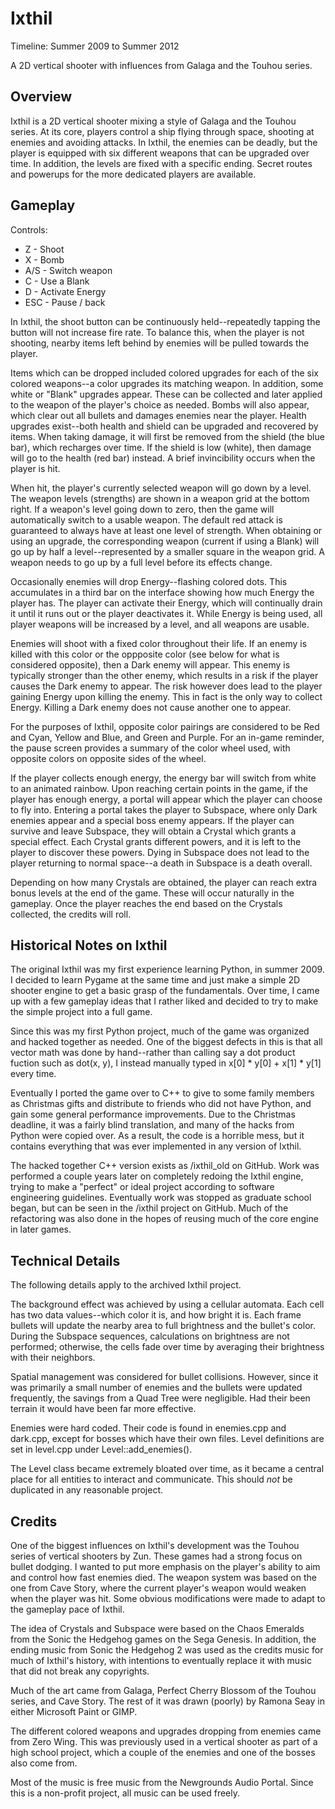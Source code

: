 # Ixthil
Timeline:  Summer 2009 to Summer 2012

A 2D vertical shooter with influences from Galaga and the Touhou series.

Overview
--------

Ixthil is a 2D vertical shooter mixing a style of Galaga and the Touhou series.  At its core, players control a ship flying through space, shooting at enemies and avoiding attacks.  In Ixthil, the enemies can be deadly, but the player is equipped with six different weapons that can be upgraded over time.  In addition, the levels are fixed with a specific ending.  Secret routes and powerups for the more dedicated players are available.




Gameplay
--------

Controls:
- Z - Shoot
- X - Bomb
- A/S - Switch weapon
- C - Use a Blank
- D - Activate Energy
- ESC - Pause / back

In Ixthil, the shoot button can be continuously held--repeatedly tapping the button will not increase fire rate.  To balance this, when the player is not shooting, nearby items left behind by enemies will be pulled towards the player.

Items which can be dropped included colored upgrades for each of the six colored weapons--a color upgrades its matching weapon.  In addition, some white or "Blank" upgrades appear.  These can be collected and later applied
to the weapon of the player's choice as needed.  Bombs will also appear, which clear out all bullets and damages enemies near the player.  Health upgrades exist--both health and shield can be upgraded and recovered by
items.  When taking damage, it will first be removed from the shield (the blue bar), which recharges over time.  If the shield is low (white), then damage will go to the health (red bar) instead.  A brief invincibility occurs when the player is hit.

When hit, the player's currently selected weapon will go down by a level. The weapon levels (strengths) are shown in a weapon grid at the bottom right.  If a weapon's level going down to zero, then the game will automatically switch to a usable weapon.  The default red attack is guaranteed to always have at least one level of strength.  When obtaining or using an upgrade, the corresponding weapon (current if using a Blank) will go up by half a level--represented by a smaller square in the weapon grid.  A weapon needs to go up by a full level before its effects change.

Occasionally enemies will drop Energy--flashing colored dots.  This accumulates in a third bar on the interface showing how much Energy the player has.  The player can activate their Energy, which will continually drain it until it runs out or the player deactivates it.  While Energy is being used, all player weapons will be increased by a level, and all weapons are usable.

Enemies will shoot with a fixed color throughout their life.  If an enemy is killed with this color or the oppposite color (see below for what is considered opposite), then a Dark enemy will appear.  This enemy is typically stronger than the other enemy, which results in a risk if the player causes the Dark enemy to appear.  The risk however does lead to the player gaining Energy upon killing the enemy.  This in fact is the only way to collect Energy.  Killing a Dark enemy does not cause another one to appear.

For the purposes of Ixthil, opposite color pairings are considered to be Red and Cyan, Yellow and Blue, and Green and Purple.  For an in-game reminder, the pause screen provides a summary of the color wheel used, with opposite colors on opposite sides of the wheel.

If the player collects enough energy, the energy bar will switch from white to an animated rainbow.  Upon reaching certain points in the game, if the player has enough energy, a portal will appear which the player can choose to fly into.  Entering a portal takes the player to Subspace, where only Dark enemies appear and a special boss enemy appears.  If the player can survive and leave Subspace, they will obtain a Crystal which grants a special effect.  Each Crystal grants different powers, and it is left to the player to discover these powers.  Dying in Subspace does
not lead to the player returning to normal space--a death in Subspace is a death overall.

Depending on how many Crystals are obtained, the player can reach extra bonus levels at the end of the game.  These will occur naturally in the gameplay.  Once the player reaches the end based on the Crystals collected, the credits will roll.



Historical Notes on Ixthil
--------------

The original Ixthil was my first experience learning Python, in summer 2009.  I decided to learn Pygame at the same time and just make a simple 2D shooter engine to get a basic grasp of the fundamentals.  Over time, I came up with a few gameplay ideas that I rather liked and decided to try to make the simple project into a full game.

Since this was my first Python project, much of the game was organized and hacked together as needed.  One of the biggest defects in this is that all vector math was done by hand--rather than calling say a dot product fuction such as dot(x, y), I instead manually typed in x[0] * y[0] + x[1] * y[1] every time.

Eventually I ported the game over to C++ to give to some family members as Christmas gifts and distribute to friends who did not have Python, and gain some general performance improvements.  Due to the Christmas deadline, it was
a fairly blind translation, and many of the hacks from Python were copied over.  As a result, the code is a horrible mess, but it contains everything that was ever implemented in any version of Ixthil.

The hacked together C++ version exists as /ixthil_old on GitHub.  Work was performed a couple years later on completely redoing the Ixthil engine, trying to make a "perfect" or ideal project according to software engineering
guidelines.  Eventually work was stopped as graduate school began, but can be seen in the /ixthil project on GitHub.  Much of the refactoring was also done in the hopes of reusing much of the core engine in later games.



Technical Details
---------------

The following details apply to the archived Ixthil project.

The background effect was achieved by using a cellular automata.  Each cell has two data values--which color it is, and how bright it is.  Each frame bullets will update the nearby area to full brightness and the bullet's color.  During the Subspace sequences, calculations on brightness are not performed; otherwise, the cells fade over time by averaging their brightness with their neighbors.

Spatial management was considered for bullet collisions.  However, since it was primarily a small number of enemies and the bullets were updated frequently, the savings from a Quad Tree were negligible.  Had their been terrain it
would have been far more effective.

Enemies were hard coded.  Their code is found in enemies.cpp and dark.cpp, except for bosses which have their own files.  Level definitions are set in level.cpp under Level::add_enemies().

The Level class became extremely bloated over time, as it became a central place for all entities to interact and communicate.  This should *not* be duplicated in any reasonable project.



Credits
---------

One of the biggest influences on Ixthil's development was the Touhou series of vertical shooters by Zun.  These games had a strong focus on bullet dodging.  I wanted to put more emphasis on the player's ability to aim and control how fast enemies died.  The weapon system was based on the one from Cave Story, where the current player's weapon would weaken when the player was hit.  Some obvious modifications were made to adapt to the gameplay pace of Ixthil.

The idea of Crystals and Subspace were based on the Chaos Emeralds from the Sonic the Hedgehog games on the Sega Genesis.  In addition, the ending music from Sonic the Hedgehog 2 was used as the credits music for much of Ixthil's history, with intentions to eventually replace it with music that did not break any copyrights.

Much of the art came from Galaga, Perfect Cherry Blossom of the Touhou series, and Cave Story.  The rest of it was drawn (poorly) by Ramona Seay in either Microsoft Paint or GIMP.

The different colored weapons and upgrades dropping from enemies came from Zero Wing.  This was previously used in a vertical shooter as part of a high school project, which a couple of the enemies and one of the bosses also come from.

Most of the music is free music from the Newgrounds Audio Portal.  Since this is a non-profit project, all music can be used freely.
